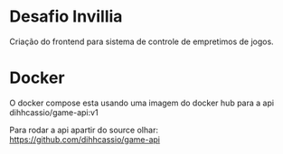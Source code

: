 # Desafio Invillia
Criação do frontend para sistema de controle de empretimos de jogos.

# Docker 
O docker compose esta usando uma imagem do docker hub para a api dihhcassio/game-api:v1

Para rodar a api apartir do source olhar: 
https://github.com/dihhcassio/game-api
